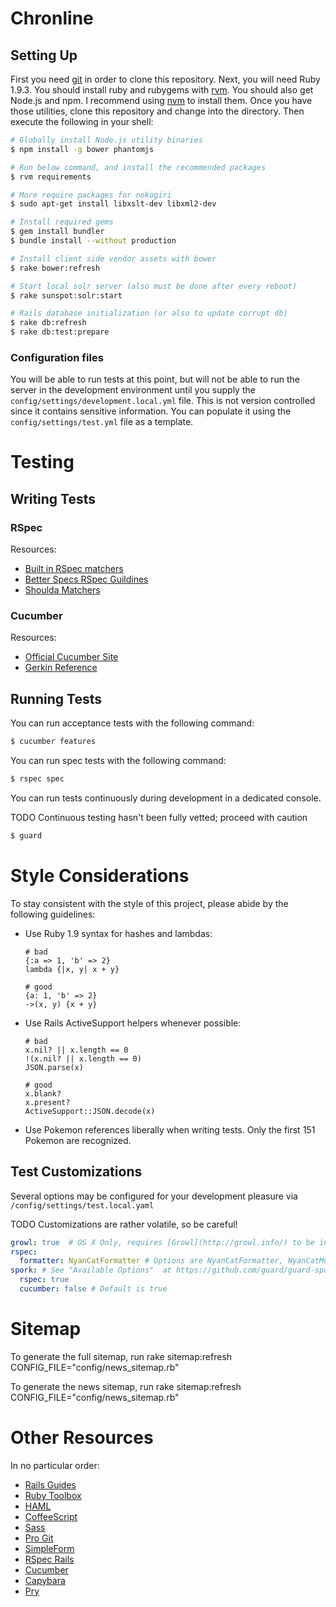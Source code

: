 Chronline
=========

Setting Up
----------

First you need [git](http://git-scm.com/book/en/Getting-Started-Installing-Git) in order to clone this repository. Next, you will need Ruby 1.9.3. You should install ruby and rubygems with [rvm](https://rvm.io/rvm/install/). You should also get Node.js and npm. I recommend using [nvm](https://github.com/creationix/nvm) to install them. Once you have those utilities, clone this repository and change into the directory. Then execute the following in your shell:

```bash
# Globally install Node.js utility binaries
$ npm install -g bower phantomjs

# Run below command, and install the recommended packages
$ rvm requirements

# More require packages for nokogiri
$ sudo apt-get install libxslt-dev libxml2-dev

# Install required gems
$ gem install bundler
$ bundle install --without production

# Install client side vendor assets with bower
$ rake bower:refresh

# Start local solr server (also must be done after every reboot)
$ rake sunspot:solr:start

# Rails database initialization (or also to update corrupt db)
$ rake db:refresh
$ rake db:test:prepare
```

### Configuration files

You will be able to run tests at this point, but will not be able to run the server in the development environment until you supply the `config/settings/development.local.yml` file. This is not version controlled since it contains sensitive information. You can populate it using the `config/settings/test.yml` file as a template.

Testing
=============

Writing Tests
-------------

### RSpec

Resources:

 - [Built in RSpec matchers](https://www.relishapp.com/rspec/rspec-expectations/docs/built-in-matchers)
 - [Better Specs RSpec Guildines](http://betterspecs.org/)
 - [Shoulda Matchers](http://rubydoc.info/github/thoughtbot/shoulda-matchers/master/frames)

### Cucumber

Resources:

 - [Official Cucumber Site](http://cukes.info/)
 - [Gerkin Reference](https://github.com/cucumber/cucumber/wiki/Gherkin)

Running Tests
-------------

You can run acceptance tests with the following command:

```bash
$ cucumber features
```

You can run spec tests with the following command:

```bash
$ rspec spec
```

You can run tests continuously during development in a dedicated console.

TODO Continuous testing hasn't been fully vetted; proceed with caution

```bash
$ guard
```

Style Considerations
====================

To stay consistent with the style of this project, please abide by the following guidelines:

- Use Ruby 1.9 syntax for hashes and lambdas:
  ```
  # bad
  {:a => 1, 'b' => 2}
  lambda {|x, y| x + y}

  # good
  {a: 1, 'b' => 2}
  ->(x, y) {x + y}
  ```
- Use Rails ActiveSupport helpers whenever possible:
  ```
  # bad
  x.nil? || x.length == 0
  !(x.nil? || x.length == 0)
  JSON.parse(x)

  # good
  x.blank?
  x.present?
  ActiveSupport::JSON.decode(x)
  ```
- Use Pokemon references liberally when writing tests. Only the first 151 Pokemon are recognized.


Test Customizations
-------------------

Several options may be configured for your development pleasure via `/config/settings/test.local.yaml`

TODO Customizations are rather volatile, so be careful!

```yaml
growl: true  # OS X Only, requires [Growl](http://growl.info/) to be installed
rspec:
  formatter: NyanCatFormatter # Options are NyanCatFormatter, NyanCatMusicFormatter, Fuubar, documentation, progress; defaults to progress
spork: # See "Available Options"  at https://github.com/guard/guard-spork
  rspec: true
  cucumber: false # Default is true

```

Sitemap
===============
To generate the full sitemap, run rake
sitemap:refresh CONFIG_FILE="config/news_sitemap.rb"


To generate the news sitemap, run rake
sitemap:refresh CONFIG_FILE="config/news_sitemap.rb"

Other Resources
===============

In no particular order:

 - [Rails Guides](http://guides.rubyonrails.org/)
 - [Ruby Toolbox](https://www.ruby-toolbox.com/)
 - [HAML](http://haml.info/)
 - [CoffeeScript](http://coffeescript.org/)
 - [Sass](http://sass-lang.com/)
 - [Pro Git](http://git-scm.com/book)
 - [SimpleForm](http://simple-form.plataformatec.com.br/)
 - [RSpec Rails](https://www.relishapp.com/rspec/rspec-rails/docs)
 - [Cucumber](https://www.relishapp.com/cucumber/cucumber/docs)
 - [Capybara](http://jnicklas.github.com/capybara/)
 - [Pry](http://pryrepl.org/)
